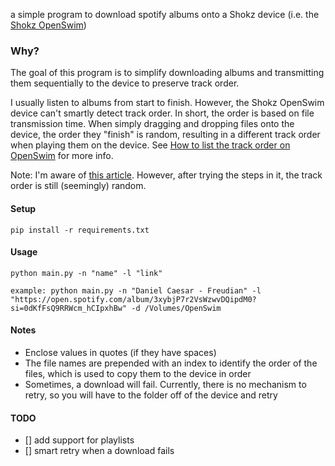 a simple program to download spotify albums onto a Shokz device (i.e. the [Shokz OpenSwim](https://shokz.com/products/openswim))

### Why?

The goal of this program is to simplify downloading albums and transmitting them sequentially to the device to preserve track order.

I usually listen to albums from start to finish. However, the Shokz OpenSwim device can't smartly detect track order. In short, the order is based on file transmission time. When simply dragging and dropping files onto the device, the order they "finish" is random, resulting in a different track order when playing them on the device. See [How to list the track order on OpenSwim](https://intl.help.shokz.com/s/article/How-to-list-the-track-order-on-OpenSwim-formerly-Xtrainerz-17) for more info.

Note: I'm aware of [this article](https://en.help.shokz.com/s/get-article?urlName=how-to-list-tracks-order-EN). However, after trying the steps in it, the track order is still (seemingly) random.

#### Setup

```
pip install -r requirements.txt
```

#### Usage

```
python main.py -n "name" -l "link"

example: python main.py -n "Daniel Caesar - Freudian" -l "https://open.spotify.com/album/3xybjP7r2VsWzwvDQipdM0?si=0dKfFsQ9RRWcm_hCIpxhBw" -d /Volumes/OpenSwim
```

#### Notes

- Enclose values in quotes (if they have spaces)
- The file names are prepended with an index to identify the order of the files, which is used to copy them to the device in order
- Sometimes, a download will fail. Currently, there is no mechanism to retry, so you will have to the folder off of the device and retry

#### TODO

- [] add support for playlists
- [] smart retry when a download fails

